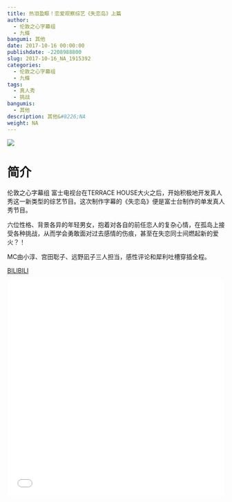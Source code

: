 ```yaml
---
title: 热泪盈眶！恋爱观察综艺《失恋岛》上篇
author: 
  - 伦敦之心字幕组
  - 九條
bangumi: 其他
date: 2017-10-16 00:00:00
publishdate: -2208988800
slug: 2017-10-16_NA_1915392
categories: 
  - 伦敦之心字幕组
  - 九條
tags: 
  - 真人秀
  - 挑战
bangumis: 
  - 其他
description: 其他&#8226;NA
weight: NA
---
```


![](https://i.imgur.com/2YGlSlm.jpg)

# 简介  
伦敦之心字幕组 富士电视台在TERRACE HOUSE大火之后，开始积极地开发真人秀这一新类型的综艺节目。这次制作字幕的《失恋岛》便是富士台制作的单发真人秀节目。


六位性格、背景各异的年轻男女，抱着对各自的前任恋人的复杂心情，在孤岛上接受各种挑战，从而学会勇敢面对过去感情的伤痕，甚至在失恋同士间燃起新的爱火？！


MC由小淳、宫田聡子、远野凪子三人担当，感性评论和犀利吐槽穿插全程。

  [BILIBILI](https://www.bilibili.com/video/av1915392/)


<div class="vcontainer">  <iframe class='video' src="//www.bilibili.com/blackboard/player.html?cid=2958691&aid=1915392" width="100%" height="500" frameborder="0" allowfullscreen="allowfullscreen"></iframe></div>
